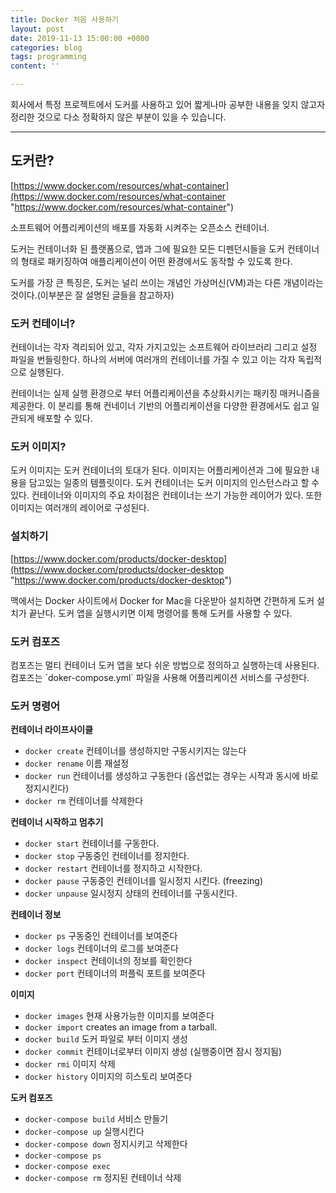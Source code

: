 ```yaml
---
title: Docker 처음 사용하기
layout: post
date: 2019-11-13 15:00:00 +0000
categories: blog
tags: programming
content: ''

---
```

회사에서 특정 프로젝트에서 도커를 사용하고 있어 짧게나마 공부한 내용을 잊지 않고자 정리한 것으로 다소 정확하지 않은 부분이 있을 수 있습니다. 

***

## 도커란?

[https://www.docker.com/resources/what-container](https://www.docker.com/resources/what-container "https://www.docker.com/resources/what-container")

소프트웨어 어플리케이션의 배포를 자동화 시켜주는 오픈소스 컨테이너.

도커는 컨테이너화 된 플랫폼으로, 앱과 그에 필요한 모든 디펜던시들을 도커 컨테이너의 형태로 패키징하여 애플리케이션이 어떤 환경에서도 동작할 수 있도록 한다. 

도커를 가장 큰 특징은, 도커는 널리 쓰이는 개념인 가상머신(VM)과는 다른 개념이라는 것이다.(이부분은 잘 설명된 글들을 참고하자)

### 도커 컨테이너?

컨테이너는 각자 격리되어 있고, 각자 가지고있는 소프트웨어 라이브러리 그리고 설정 파일을 번들링한다. 하나의 서버에 여러개의 컨테이너를 가질 수 있고 이는 각자 독립적으로 실행된다.

컨테이너는 실제 실행 환경으로 부터 어플리케이션을 추상화시키는 패키징 매커니즘을 제공한다. 이 분리를 통해 컨네이너 기반의 어플리케이션을 다양한 환경에서도 쉽고 일관되게 배포할 수 있다.

### 도커 이미지?

도커 이미지는 도커 컨테이너의 토대가 된다. 이미지는 어플리케이션과 그에 필요한 내용을 담고있는 일종의 템플릿이다. 도커 컨테이너는 도커 이미지의 인스턴스라고 할 수있다. 컨테이너와 이미지의 주요 차이점은 컨테이너는 쓰기 가능한 레이어가 있다. 또한 이미지는 여러개의 레이어로 구성된다.

### 설치하기

[https://www.docker.com/products/docker-desktop](https://www.docker.com/products/docker-desktop "https://www.docker.com/products/docker-desktop")

맥에서는 Docker 사이트에서 Docker for Mac을 다운받아 설치하면 간편하게 도커 설치가 끝난다. 도커 앱을 실행시키면 이제 명령어를 통해 도커를 사용할 수 있다.

### 도커 컴포즈

컴포즈는 멀티 컨테이너 도커 앱을 보다 쉬운 방법으로 정의하고 실행하는데 사용된다. 컴포즈는 \`doker-compose.yml\` 파일을 사용해 어플리케이션 서비스를 구성한다.

### 도커 명령어

**컨테이너 라이프사이클**

* `docker create` 컨테이너를 생성하지만 구동시키지는 않는다
* `docker rename` 이름 재설정
* `docker run` 컨테이너를 생성하고 구동한다 (옵션없는 경우는 시작과 동시에 바로 정지시킨다)
* `docker rm` 컨테이너를 삭제한다

**컨테이너 시작하고 멈추기**

* `docker start` 컨테이너를 구동한다.
* `docker stop`  구동중인 컨테이너를 정지한다.
* `docker restart`  컨테이너를 정지하고 시작한다.
* `docker pause`  구동중인 컨테이너를 일시정지 시킨다. (freezing)
* `docker unpause` 일시정지 상태의 컨테이너를 구동시킨다.

**컨테이너 정보**

* `docker ps`  구동중인 컨테이너를 보여준다
* `docker logs`  컨테이너의 로그를 보여준다
* `docker inspect`  컨테이너의 정보를 확인한다
* `docker port`  컨테이너의 퍼플릭 포트를 보여준다

**이미지**

* `docker images`  현재 사용가능한 이미지를 보여준다
* `docker import` creates an image from a tarball.
* `docker build` 도커 파일로 부터 이미지 생성
* `docker commit` 컨테이너로부터 이미지 생성 (실행중이면 잠시 정지됨)
* `docker rmi`  이미지 삭제
* `docker history`  이미지의 히스토리 보여준다

**도커 컴포즈**

* `docker-compose build`  서비스 만들기
* `docker-compose up`  실행시킨다
* `docker-compose down` 정지시키고 삭제한다
* `docker-compose ps`
* `docker-compose exec`
* `docker-compose rm` 정지된 컨테이너 삭제